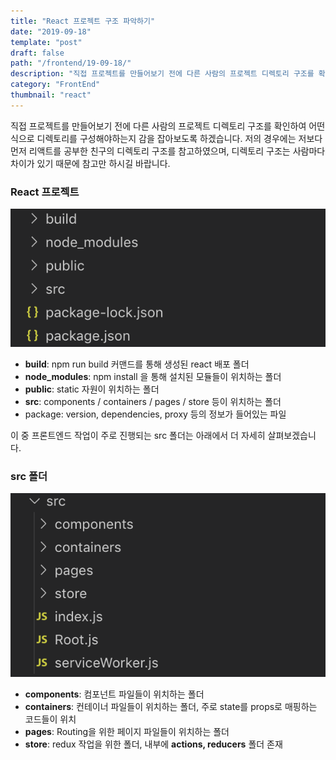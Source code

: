 ```yaml
---
title: "React 프로젝트 구조 파악하기"
date: "2019-09-18"
template: "post"
draft: false
path: "/frontend/19-09-18/"
description: "직접 프로젝트를 만들어보기 전에 다른 사람의 프로젝트 디렉토리 구조를 확인하여 어떤 식으로 디렉토리를 구성해야하는지 감을 잡아보도록 하겠습니다. 저의 경우에는 저보다 먼저 리액트를 공부한 친구의 디렉토리 구조를 참고하였습니다."
category: "FrontEnd"
thumbnail: "react"
---
```


직접 프로젝트를 만들어보기 전에 다른 사람의 프로젝트 디렉토리 구조를 확인하여 어떤 식으로 디렉토리를 구성해야하는지 감을 잡아보도록 하겠습니다. 저의 경우에는 저보다 먼저 리액트를 공부한 친구의 디렉토리 구조를 참고하였으며, 디렉토리 구조는 사람마다 차이가 있기 때문에 참고만 하시길 바랍니다.

### React 프로젝트

![img](../img/19-09-18-1.png)

- **build**: npm run build 커맨드를 통해 생성된 react 배포 폴더
- **node_modules**: npm install 을 통해 설치된 모듈들이 위치하는 폴더
- **public**: static 자원이 위치하는 폴더
- **src**: components / containers / pages / store 등이 위치하는 폴더
- package: version, dependencies, proxy 등의 정보가 들어있는 파일

 이 중 프론트엔드 작업이 주로 진행되는 src 폴더는 아래에서 더 자세히 살펴보겠습니다.

###  src 폴더

![img](../img/19-09-18-2.png)

- **components**: 컴포넌트 파일들이 위치하는 폴더
- **containers**: 컨테이너 파일들이 위치하는 폴더, 주로 state를 props로 매핑하는 코드들이 위치
- **pages**: Routing을 위한 페이지 파일들이 위치하는 폴더
- **store**: redux 작업을 위한 폴더, 내부에 **actions, reducers** 폴더 존재

